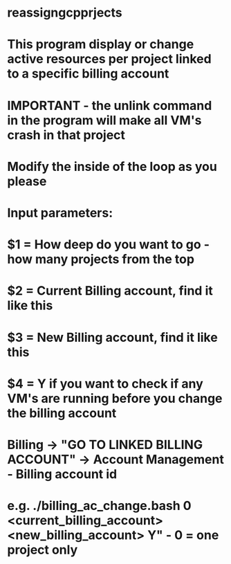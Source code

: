 # reassigngcpprjects
# This program display or change active resources per project linked to a specific billing account
# IMPORTANT - the unlink command in the program will make all VM's crash in that project
# Modify the inside of the loop as you please
# Input parameters:
# $1 = How deep do you want to go - how many projects from the top
# $2 = Current Billing account, find it like this
# $3 = New Billing account, find it like this
# $4 = Y if you want to check if any VM's are running before you change the billing account
# Billing -> "GO TO LINKED BILLING ACCOUNT" -> Account Management - Billing account id
#
# e.g. ./billing_ac_change.bash 0 <current_billing_account> <new_billing_account> Y" - 0 = one project only
